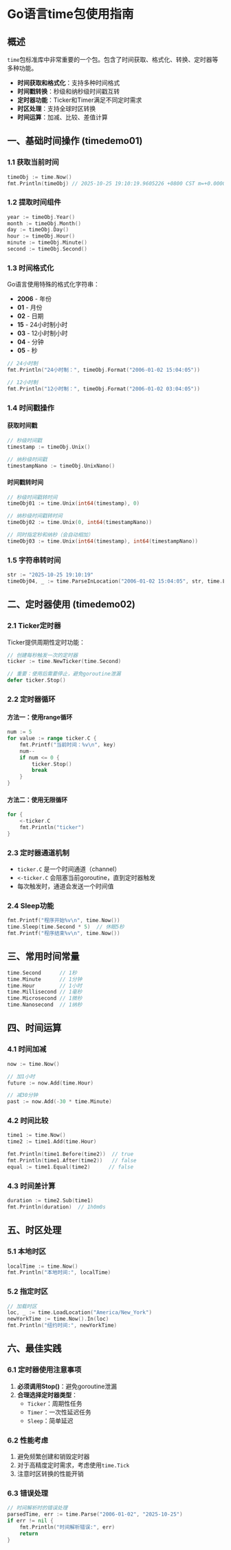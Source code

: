 # Go语言time包使用指南

## 概述

`time`包标准库中非常重要的一个包。包含了时间获取、格式化、转换、定时器等多种功能。

- **时间获取和格式化**：支持多种时间格式
- **时间戳转换**：秒级和纳秒级时间戳互转
- **定时器功能**：Ticker和Timer满足不同定时需求
- **时区处理**：支持全球时区转换
- **时间运算**：加减、比较、差值计算

## 一、基础时间操作 (timedemo01)

### 1.1 获取当前时间

```go
timeObj := time.Now()
fmt.Println(timeObj) // 2025-10-25 19:10:19.9605226 +0800 CST m=+0.000000001
```

### 1.2 提取时间组件

```go
year := timeObj.Year()
month := timeObj.Month()
day := timeObj.Day()
hour := timeObj.Hour()
minute := timeObj.Minute()
second := timeObj.Second()
```

### 1.3 时间格式化

Go语言使用特殊的格式化字符串：
- **2006** - 年份
- **01** - 月份
- **02** - 日期
- **15** - 24小时制小时
- **03** - 12小时制小时
- **04** - 分钟
- **05** - 秒

```go
// 24小时制
fmt.Println("24小时制：", timeObj.Format("2006-01-02 15:04:05"))

// 12小时制
fmt.Println("12小时制：", timeObj.Format("2006-01-02 03:04:05"))
```

### 1.4 时间戳操作

#### 获取时间戳
```go
// 秒级时间戳
timestamp := timeObj.Unix()

// 纳秒级时间戳
timestampNano := timeObj.UnixNano()
```

#### 时间戳转时间
```go
// 秒级时间戳转时间
timeObj01 := time.Unix(int64(timestamp), 0)

// 纳秒级时间戳转时间
timeObj02 := time.Unix(0, int64(timestampNano))

// 同时指定秒和纳秒（会自动相加）
timeObj03 := time.Unix(int64(timestamp), int64(timestampNano))
```

### 1.5 字符串转时间

```go
str := "2025-10-25 19:10:19"
timeObj04, _ := time.ParseInLocation("2006-01-02 15:04:05", str, time.Local)
```

## 二、定时器使用 (timedemo02)

### 2.1 Ticker定时器

Ticker提供周期性定时功能：

```go
// 创建每秒触发一次的定时器
ticker := time.NewTicker(time.Second)

// 重要：使用后需要停止，避免goroutine泄漏
defer ticker.Stop()
```

### 2.2 定时器循环

#### 方法一：使用range循环
```go
num := 5
for value := range ticker.C {
    fmt.Printf("当前时间：%v\n", key)
    num--
    if num <= 0 {
        ticker.Stop()
        break
    }
}
```

#### 方法二：使用无限循环
```go
for {
    <-ticker.C
    fmt.Println("ticker")
}
```

### 2.3 定时器通道机制

- `ticker.C` 是一个时间通道（channel）
- `<-ticker.C` 会阻塞当前goroutine，直到定时器触发
- 每次触发时，通道会发送一个时间值

### 2.4 Sleep功能

```go
fmt.Printf("程序开始%v\n", time.Now())
time.Sleep(time.Second * 5)  // 休眠5秒
fmt.Printf("程序结束%v\n", time.Now())
```

## 三、常用时间常量

```go
time.Second      // 1秒
time.Minute      // 1分钟
time.Hour        // 1小时
time.Millisecond // 1毫秒
time.Microsecond // 1微秒
time.Nanosecond  // 1纳秒
```

## 四、时间运算

### 4.1 时间加减
```go
now := time.Now()

// 加1小时
future := now.Add(time.Hour)

// 减30分钟
past := now.Add(-30 * time.Minute)
```

### 4.2 时间比较
```go
time1 := time.Now()
time2 := time1.Add(time.Hour)

fmt.Println(time1.Before(time2))  // true
fmt.Println(time1.After(time2))   // false
equal := time1.Equal(time2)      // false
```

### 4.3 时间差计算
```go
duration := time2.Sub(time1)
fmt.Println(duration)  // 1h0m0s
```

## 五、时区处理

### 5.1 本地时区
```go
localTime := time.Now()
fmt.Println("本地时间:", localTime)
```

### 5.2 指定时区
```go
// 加载时区
loc, _ := time.LoadLocation("America/New_York")
newYorkTime := time.Now().In(loc)
fmt.Println("纽约时间:", newYorkTime)
```

## 六、最佳实践

### 6.1 定时器使用注意事项
1. **必须调用Stop()**：避免goroutine泄漏
2. **合理选择定时器类型**：
   - `Ticker`：周期性任务
   - `Timer`：一次性延迟任务
   - `Sleep`：简单延迟

### 6.2 性能考虑
1. 避免频繁创建和销毁定时器
2. 对于高精度定时需求，考虑使用`time.Tick`
3. 注意时区转换的性能开销

### 6.3 错误处理
```go
// 时间解析时的错误处理
parsedTime, err := time.Parse("2006-01-02", "2025-10-25")
if err != nil {
    fmt.Println("时间解析错误:", err)
    return
}
```
